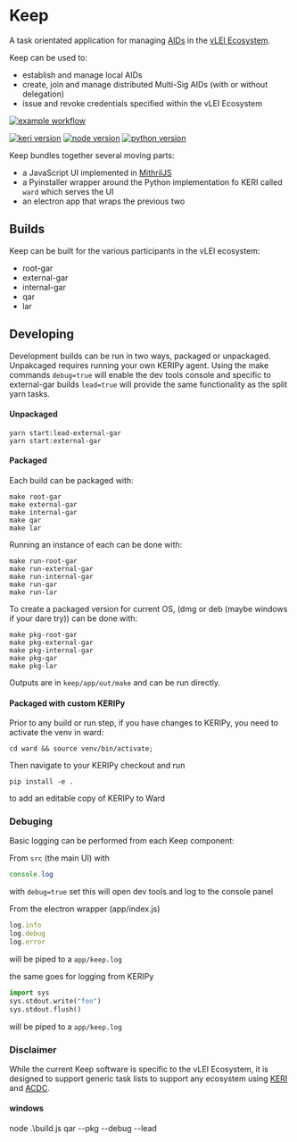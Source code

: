 # Keep

A task orientated application for managing [AIDs](https://github.com/WebOfTrust/ietf-keri) in the [vLEI Ecosystem](https://www.gleif.org/en/lei-solutions/gleifs-digital-strategy-for-the-lei/introducing-the-verifiable-lei-vlei). 

Keep can be used to: 

* establish and manage local AIDs
* create, join and manage distributed Multi-Sig AIDs (with or without delegation)
* issue and revoke credentials specified within the vLEI Ecosystem

[![example workflow](https://github.com/WebOfTrust/keep/actions/workflows/build.yaml/badge.svg)](https://github.com/WebOfTrust/keep/actions?query=workflow%3ABuild)


[![keri version](https://img.shields.io/badge/KERI-0.6.6-green.svg)](https://pypi.org/project/keri/)
[![node version](https://img.shields.io/badge/node-17.7.1-blue.svg)](https://nodejs.org/en/download/)
[![python version](https://img.shields.io/badge/python-3.10.4-blue.svg)](https://www.python.org/downloads/)

Keep bundles together several moving parts: 

* a JavaScript UI implemented in [MithrilJS](https://mithril.js.org)
* a Pyinstaller wrapper around the Python implementation fo KERI called `ward` which serves the UI
* an electron app that wraps the previous two

## Builds
    
Keep can be built for the various participants in the vLEI ecosystem:

* root-gar
* external-gar
* internal-gar
* qar
* lar

## Developing

Development builds can be run in two ways, packaged or unpackaged. Unpakcaged requires running your own KERIPy agent.
Using the make commands `debug=true` will enable the dev tools console and specific to external-gar builds `lead=true` will provide the same functionality as the split yarn tasks.

#### Unpackaged

```
yarn start:lead-external-gar
yarn start:external-gar
```

#### Packaged    

Each build can be packaged with:

```
make root-gar    
make external-gar    
make internal-gar    
make qar    
make lar    
```

Running an instance of each can be done with:

```
make run-root-gar    
make run-external-gar    
make run-internal-gar    
make run-qar
make run-lar    
```

To create a packaged version for current OS, (dmg or deb (maybe windows if your dare try)) can be done with:

```
make pkg-root-gar    
make pkg-external-gar    
make pkg-internal-gar    
make pkg-qar    
make pkg-lar    
```

Outputs are in `keep/app/out/make` and can be run directly.

#### Packaged with custom KERIPy    

Prior to any build or run step, if you have changes to KERIPy, you need to activate the venv in ward:

```
cd ward && source venv/bin/activate;    
```

Then navigate to your KERIPy checkout and run 

```
pip install -e .
```

to add an editable copy of KERIPy to Ward


### Debuging

Basic logging can be performed from each Keep component:

From `src` (the main UI) with

```javascript
console.log
```

with `debug=true` set this will open dev tools and log to the console panel

From the electron wrapper (app/index.js)

```javascript
log.info
log.debug
log.error
```

will be piped to a `app/keep.log`

the same goes for logging from KERIPy

```python
import sys
sys.stdout.write("foo")
sys.stdout.flush()
```

will be piped to a `app/keep.log`

### Disclaimer

While the current Keep software is specific to the vLEI Ecosystem, it is designed to support generic task lists to support any ecosystem using [KERI](https://github.com/WebOfTrust/ietf-keri) and [ACDC](https://github.com/trustoverip/tswg-acdc-specification).

#### windows

 node .\build.js qar --pkg --debug --lead